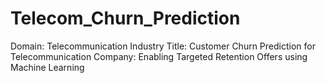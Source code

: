 # Telecom_Churn_Prediction
Domain: Telecommunication Industry Title: Customer Churn Prediction for Telecommunication Company: Enabling Targeted Retention Offers using Machine Learning
